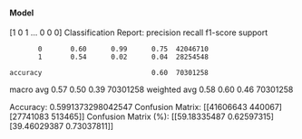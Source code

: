 #### Model
[1 0 1 ... 0 0 0]
Classification Report:
              precision    recall  f1-score   support

           0       0.60      0.99      0.75  42046710
           1       0.54      0.02      0.04  28254548

    accuracy                           0.60  70301258
   macro avg       0.57      0.50      0.39  70301258
weighted avg       0.58      0.60      0.46  70301258

Accuracy: 0.5991373298042547
Confusion Matrix:
[[41606643   440067]
 [27741083   513465]]
Confusion Matrix (%):
[[59.18335487  0.62597315]
 [39.46029387  0.73037811]]
